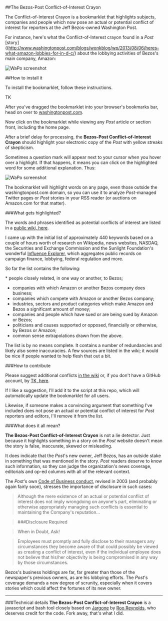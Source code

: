 ##The Bezos-Post Conflict-of-Interest Crayon

The Conflict-of-Interest Crayon is a bookmarklet that highlights subjects, companies and people which now pose an actual or potential conflict of interest for reporters at the Jeff Bezos-owned Washington Post.

For instance, here's what the Conflict-of-Interest crayon found in a *Post* [story]((http://www.washingtonpost.com/blogs/wonkblog/wp/2013/08/06/heres-what-amazon-lobbies-for-in-d-c/) about the lobbying activities of Bezos's main company, Amazon: 

![WaPo screenshot](https://raw.github.com/coreyp/The-Bezos-Post-Conflict-of-Interest-Crayon/master/AmazonWaPo1.jpg)

##How to install it

To install the bookmarklet, follow these instructions. 

TK

After you've dragged the bookmarklet into your browser's bookmarks bar, head on over to [washingtonpost.com](http://www.washingtonpost.com/). 

Now click on the bookmarklet while viewing any *Post* article or section front, including the home page.

After a brief delay for processing, the **Bezos-Post Conflict-of-Interest Crayon** should highlight your electronic copy of the *Post* with yellow streaks of skepticism. 

Sometimes a question mark will appear next to your cursor when you hover over a highlight. If that happens, it means you can click on the highlighted word for some additional explanation. Thus:

![WaPo screenshot](https://raw.github.com/coreyp/The-Bezos-Post-Conflict-of-Interest-Crayon/master/AmazonWaPo2.jpg)

The bookmarklet will highlight words on any page, even those outside the washingtonpost.com domain, so you can use it to analyze *Post*-managed Twitter pages or *Post* stories in your RSS reader (or auctions on Amazon.com for that matter).

###What gets highlighted?

The words and phrases identified as potential conflicts of interest are listed in a [public wiki, here](https://github.com/coreyp/The-Bezos-Post-Conflict-of-Interest-Crayon/wiki/Running-list-of-potential-ownership-related-conflicts-for-the-Washington-Post).

I came up with the initial list of approximately 440 keywords based on a couple of hours worth of research on Wikipedia, news websites, NASDAQ, the Securities and Exchange Commission and the Sunlight Foundation's wonderful [Influence Explorer](http://influenceexplorer.com/), which aggregates public records on campaign finance, lobbying, federal regulation and more.

So far the list contains the following:


* people closely related, in one way or another, to Bezos; 
* companies with which Amazon or another Bezos company does business; 
* companies which compete with Amazon or another Bezos company; 
* industries, sectors and product categories which make Amazon and Bezos a significant amount of money; 
* companies and people which have sued or are being sued by Amazon or Bezos; 
* politicians and causes supported or opposed, financially or otherwise, by Bezos or Amazon;
* common sense extrapolations drawn from the above.


The list is by no means complete. It contains a number of redundancies and likely also some inaccuracies. A few sources are listed in the wiki; it would be nice if people wanted to help flesh that out a bit.

###How to contribute

Please suggest additional conflicts [in the wiki](https://github.com/coreyp/The-Bezos-Post-Conflict-of-Interest-Crayon/wiki/Running-list-of-potential-ownership-related-conflicts-for-the-Washington-Post) or, if you don't have a GitHub account, by [TK, here](LINKTK). 

If I like a suggestion, I'll add it to the script at this repo, which will automatically update the bookmarklet for all users.  

Likewise, if someone makes a convincing argument that something I've included does not pose an actual or potential conflict of interest for *Post* reporters and editors, I'll remove it from the list.

###What does it all mean?

**The Bezos-Post Conflict-of-Interest Crayon** is not a lie detector. Just because it highlights something in a story on the *Post* website doesn't mean the story is false, inaccurate, skewed or misleading. 

It does indicate that the *Post*'s new owner, Jeff Bezos, has an outside stake in something that was mentioned in the story. *Post* readers deserve to know such information, so they can judge the organization's news coverage, editorials and op-ed columns with all of the relevant context.

The *Post*'s own [Code of Business conduct](http://media.corporate-ir.net/media_files/irol/62/62487/reports/COBC2003washpostcoposting.pdf), revised in 2003 (and probably again fairly soon), stresses the importance of disclosure in such cases:

> Although the mere existence of an actual or potential conflict of interest does not imply wrongdoing on anyone's part, eliminating or otherwise appropriately managing such conflicts is essential to maintaining the Company's reputation…

> ###Disclosure Required

> When in Doubt, Ask! 

> Employees must promptly and fully disclose to their managers any circumstances they become aware of that could possibly be viewed as creating a conflict of interest, even if the individual employee does not believe that his/her objectivity is being compromised in any way by those circumstances.

Bezos's business holdings are far, far greater than those of the newspaper's previous owners, as are his lobbying efforts. The *Post*'s coverage demands a new degree of scrunity, especially when it covers stories which could affect the fortunes of its new owner.

---
###Technical details
**The Bezos-Post Conflict-of-Interest Crayon** is a javascript and bash tool closely based on [Jargone](http://rooreynolds.github.com/jargone/) by [Roo Reynolds](http://rooreynolds.com/about/), who deserves credit for the code. Fork away, that's what I did.
